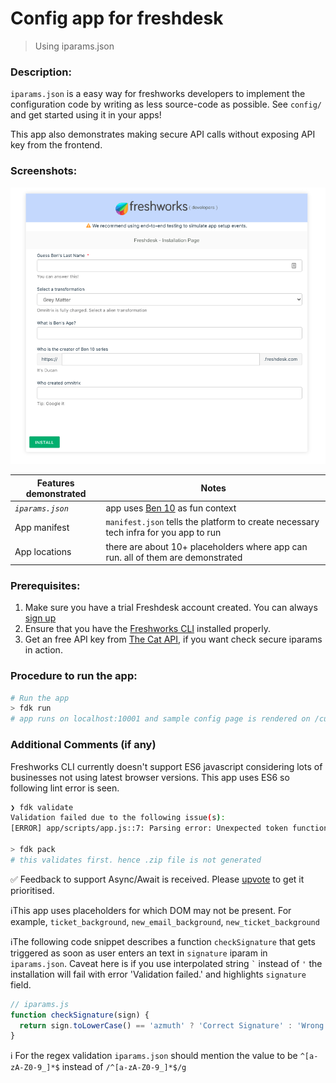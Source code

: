 # Config app for freshdesk

> Using iparams.json

### Description:

`iparams.json` is a easy way for freshworks developers to implement the configuration code by writing as less source-code as possible. See `config/` and get started using it in your apps!

This app also demonstrates making secure API calls without exposing API key from the frontend.

### Screenshots:

![config page in local development](./screenshots/1.png)

| Features demonstrated | Notes                                                                                |
| --------------------- | ------------------------------------------------------------------------------------ |
| _`iparams.json`_      | app uses [Ben 10](https://en.wikipedia.org/wiki/Ben_10) as fun context               |
| App manifest          | `manifest.json` tells the platform to create necessary tech infra for you app to run |
| App locations         | there are about 10+ placeholders where app can run. all of them are demonstrated     |

### Prerequisites:

1. Make sure you have a trial Freshdesk account created. You can always [sign up](https://freshdesk.com/signup)
2. Ensure that you have the [Freshworks CLI](https://community.developers.freshworks.com/t/what-are-the-prerequisites-to-install-the-freshworks-cli/234) installed properly.
3. Get an free API key from [The Cat API](https://thecatapi.com/), if you want check secure iparams in action.

### Procedure to run the app:

```sh
# Run the app
> fdk run
# app runs on localhost:10001 and sample config page is rendered on /custom_configs
```

### Additional Comments (if any)

Freshworks CLI currently doesn't support ES6 javascript considering lots of businesses not using latest browser versions. This app uses ES6 so following lint error is seen.

```sh
❯ fdk validate
Validation failed due to the following issue(s):
[ERROR] app/scripts/app.js::7: Parsing error: Unexpected token function

> fdk pack
# this validates first. hence .zip file is not generated
```

✅ Feedback to support Async/Await is received. Please [upvote](https://community.developers.freshworks.com/t/async-await-not-supported-in-fdk/150/3) to get it prioritised.

ℹThis app uses placeholders for which DOM may not be present. For example, `ticket_background`, `new_email_background`, `new_ticket_background`

ℹThe following code snippet describes a function `checkSignature` that gets triggered as soon as user enters an text in `signature` iparam in `iparams.json`. Caveat here is if you use interpolated string `` ` `` instead of `'` the installation will fail with error 'Validation failed.' and highlights `signature` field.

```js
// iparams.js
function checkSignature(sign) {
  return sign.toLowerCase() == 'azmuth' ? 'Correct Signature' : 'Wrong Signature';
}
```

ℹ For the regex validation `iparams.json` should mention the value to be `^[a-zA-Z0-9_]*$` instead of `/^[a-zA-Z0-9_]*$/g`
